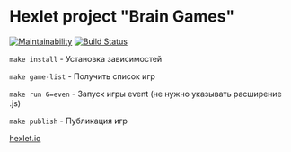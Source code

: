 # Hexlet project "Brain Games"

[![Maintainability](https://api.codeclimate.com/v1/badges/8e7e6da2c62a19bc8a02/maintainability)](https://codeclimate.com/github/antonazgarovich/brain-games/maintainability)
[![Build Status](https://travis-ci.org/antonazgarovich/brain-games.svg?branch=master)](https://travis-ci.org/antonazgarovich/brain-games)

`make install` - Установка зависимостей

`make game-list` - Получить список игр

`make run G=even` - Запуск игры event (не нужно указывать расширение .js)

`make publish` - Публикация игр

[hexlet.io](http://hexlet.io/)
